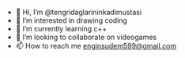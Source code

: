 - 👋 Hi, I’m @tengridaglarininkadimustasi
- 👀 I’m interested in drawing coding
- 🌱 I’m currently learning c++
- 💞️ I’m looking to collaborate on videogames
- 📫 How to reach me enginsudem599@gmail.com

<!---
tengridaglarininkadimustasi/tengridaglarininkadimustasi is a ✨ special ✨ repository because its `README.md` (this file) appears on your GitHub profile.
You can click the Preview link to take a look at your changes.
--->
